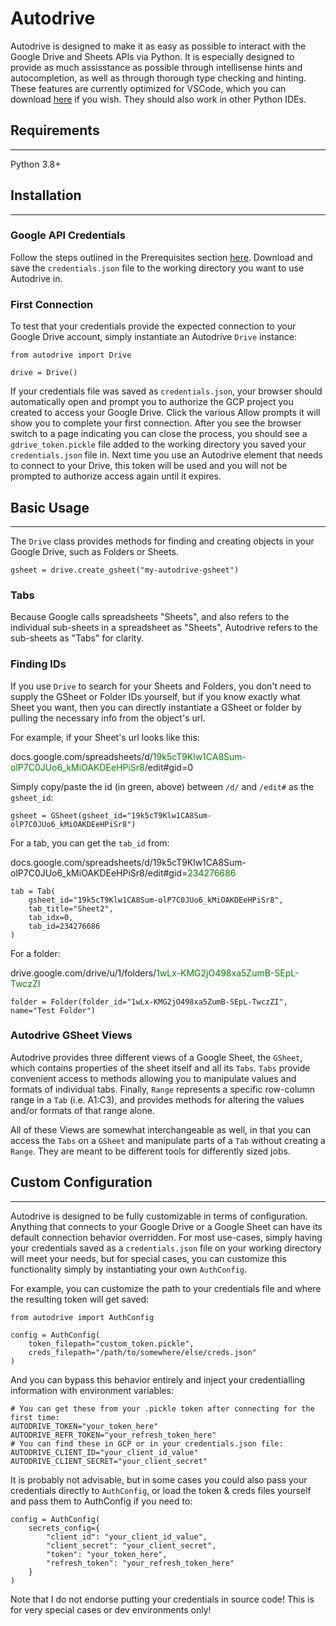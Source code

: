 # Autodrive

Autodrive is designed to make it as easy as possible to interact with the Google
Drive and Sheets APIs via Python. It is especially designed to provide as much
assisstance as possible through intellisense hints and autocompletion, as well as
through thorough type checking and hinting. These features are currently optimized
for VSCode, which you can download <a href="https://code.visualstudio.com/">here</a>
if you wish. They should also work in other Python IDEs.

## Requirements

---

Python 3.8+

## Installation

---

### Google API Credentials

Follow the steps outlined in the Prerequisites section
<a href="https://developers.google.com/drive/api/v3/quickstart/python">here</a>.
Download and save the `credentials.json` file to the working directory you want to
use Autodrive in.

### First Connection

To test that your credentials provide the expected connection to your Google Drive
account, simply instantiate an Autodrive `Drive` instance:

```
from autodrive import Drive

drive = Drive()
```

If your credentials file was saved as `credentials.json`, your browser should
automatically open and prompt you to authorize the GCP project you created to
access your Google Drive. Click the various Allow prompts it will show you to
complete your first connection. After you see the browser switch to a page
indicating you can close the process, you should see a `gdrive_token.pickle` file
added to the working directory you saved your `credentials.json` file in. Next time
you use an Autodrive element that needs to connect to your Drive, this token will
be used and you will not be prompted to authorize access again until it expires.

## Basic Usage

---

The `Drive` class provides methods for finding and creating objects in your Google
Drive, such as Folders or Sheets.

```
gsheet = drive.create_gsheet("my-autodrive-gsheet")
```

### Tabs

Because Google calls spreadsheets "Sheets", and also refers to the individual
sub-sheets in a spreadsheet as "Sheets", Autodrive refers to the sub-sheets as "Tabs"
for clarity.

### Finding IDs

If you use `Drive` to search for your Sheets and Folders, you don't need to supply the
GSheet or Folder IDs yourself, but if you know exactly what Sheet you want, then you
can directly instantiate a GSheet or folder by pulling the necessary info from the
object's url.

For example, if your Sheet's url looks like this:

<p>
docs.google.com/spreadsheets/d/<span style="color:green">19k5cT9Klw1CA8Sum-olP7C0JUo6_kMiOAKDEeHPiSr8</span>/edit#gid=0
</p>

Simply copy/paste the id (in green, above) between `/d/` and `/edit#` as the
`gsheet_id`:

```
gsheet = GSheet(gsheet_id="19k5cT9Klw1CA8Sum-olP7C0JUo6_kMiOAKDEeHPiSr8")
```

For a tab, you can get the `tab_id` from:

<p>
docs.google.com/spreadsheets/d/19k5cT9Klw1CA8Sum-olP7C0JUo6_kMiOAKDEeHPiSr8/edit#gid=<span style="color:green">234276686</span>
</p>

```
tab = Tab(
    gsheet_id="19k5cT9Klw1CA8Sum-olP7C0JUo6_kMiOAKDEeHPiSr8",
    tab_title="Sheet2",
    tab_idx=0,
    tab_id=234276686
)
```

For a folder:

<p>
drive.google.com/drive/u/1/folders/<span style="color:green">1wLx-KMG2jO498xa5ZumB-SEpL-TwczZI</span>
</p>

```
folder = Folder(folder_id="1wLx-KMG2jO498xa5ZumB-SEpL-TwczZI", name="Test Folder")
```

### Autodrive GSheet Views

Autodrive provides three different views of a Google Sheet, the `GSheet`, which
contains properties of the sheet itself and all its `Tabs`. `Tabs` provide convenient
access to methods allowing you to manipulate values and formats of individual tabs.
Finally, `Range` represents a specific row-column range in a `Tab` (i.e. A1:C3), and
provides methods for altering the values and/or formats of that range alone.

All of these Views are somewhat interchangeable as well, in that you can access the
`Tabs` on a `GSheet` and manipulate parts of a `Tab` without creating a `Range`. They
are meant to be different tools for differently sized jobs.

## Custom Configuration

---

Autodrive is designed to be fully customizable in terms of configuration. Anything that
connects to your Google Drive or a Google Sheet can have its default connection
behavior overridden. For most use-cases, simply having your credentials saved as a
`credentials.json` file on your working directory will meet your needs, but for special
cases, you can customize this functionality simply by instantiating your own
`AuthConfig`.

For example, you can customize the path to your credentials file and where the
resulting token will get saved:

```
from autodrive import AuthConfig

config = AuthConfig(
    token_filepath="custom_token.pickle",
    creds_filepath="/path/to/somewhere/else/creds.json"
)
```

And you can bypass this behavior entirely and inject your credentialling
information with environment variables:

```
# You can get these from your .pickle token after connecting for the first time:
AUTODRIVE_TOKEN="your_token_here"
AUTODRIVE_REFR_TOKEN="your_refresh_token_here"
# You can find these in GCP or in your credentials.json file:
AUTODRIVE_CLIENT_ID="your_client_id_value"
AUTODRIVE_CLIENT_SECRET="your_client_secret"
```

It is probably not advisable, but in some cases you could also pass your
credentials directly to `AuthConfig`, or load the token & creds files yourself and
pass them to AuthConfig if you need to:

```
config = AuthConfig(
    secrets_config={
        "client_id": "your_client_id_value",
        "client_secret": "your_client_secret",
        "token": "your_token_here",
        "refresh_token": "your_refresh_token_here"
    }
)
```

Note that I do not endorse putting your credentials in source code! This is for
very special cases or dev environments only!
